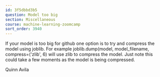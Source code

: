 ```yaml
---
id: 3f5dbbd3b5
question: Model too big
section: Miscellaneous
course: machine-learning-zoomcamp
sort_order: 3940
---
```


If your model is too big for github one option is to try and compress the model using joblib. For example joblib.dump(model, model_filename, compress=('zlib', 6) will use zlib to compress the model. Just note this could take a few moments as the model is being compressed.

Quinn Avila

